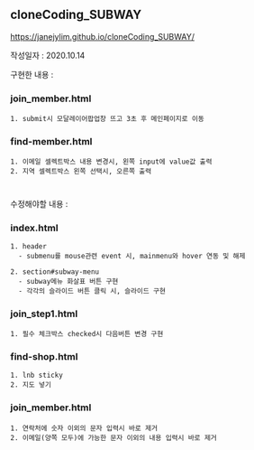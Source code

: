 ## cloneCoding_SUBWAY

https://janejylim.github.io/cloneCoding_SUBWAY/

작성일자 : 2020.10.14

구현한 내용 :

### join_member.html
    1. submit시 모달레이어팝업창 뜨고 3초 후 메인페이지로 이동

### find-member.html
    1. 이메일 셀렉트박스 내용 변경시, 왼쪽 input에 value값 출력
    2. 지역 셀렉트박스 왼쪽 선택시, 오른쪽 출력


# 

수정해야할 내용 :

  ### index.html
    1. header
      - submenu를 mouse관련 event 시, mainmenu와 hover 연동 및 해제
      
    2. section#subway-menu
      - subway메뉴 화살표 버튼 구현
      - 각각의 슬라이드 버튼 클릭 시, 슬라이드 구현

### join_step1.html
    1. 필수 체크박스 checked시 다음버튼 변경 구현

### find-shop.html
    1. lnb sticky
    2. 지도 넣기

### join_member.html
    1. 연락처에 숫자 이외의 문자 입력시 바로 제거
    2. 이메일(양쪽 모두)에 가능한 문자 이외의 내용 입력시 바로 제거